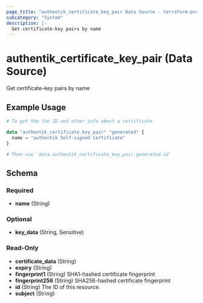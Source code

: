 ```yaml
---
page_title: "authentik_certificate_key_pair Data Source - terraform-provider-authentik"
subcategory: "System"
description: |-
  Get certificate-key pairs by name
---
```


# authentik_certificate_key_pair (Data Source)

Get certificate-key pairs by name

## Example Usage

```terraform
# To get the the ID and other info about a certificate

data "authentik_certificate_key_pair" "generated" {
  name = "authentik Self-signed Certificate"
}

# Then use `data.authentik_certificate_key_pair.generated.id`
```

<!-- schema generated by tfplugindocs -->
## Schema

### Required

- **name** (String)

### Optional

- **key_data** (String, Sensitive)

### Read-Only

- **certificate_data** (String)
- **expiry** (String)
- **fingerprint1** (String) SHA1-hashed certificate fingerprint
- **fingerprint256** (String) SHA256-hashed certificate fingerprint
- **id** (String) The ID of this resource.
- **subject** (String)
